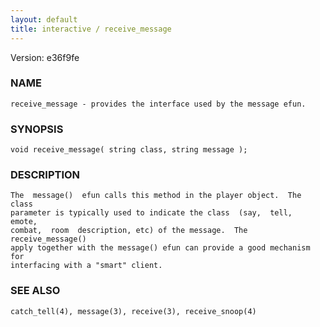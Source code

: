 ```yaml
---
layout: default
title: interactive / receive_message
---
```


Version: e36f9fe




### NAME
    receive_message - provides the interface used by the message efun.


### SYNOPSIS
    void receive_message( string class, string message );


### DESCRIPTION
    The  message()  efun calls this method in the player object.  The class
    parameter is typically used to indicate the class  (say,  tell,  emote,
    combat,  room  description, etc) of the message.  The receive_message()
    apply together with the message() efun can provide a good mechanism for
    interfacing with a "smart" client.


### SEE ALSO
    catch_tell(4), message(3), receive(3), receive_snoop(4)



